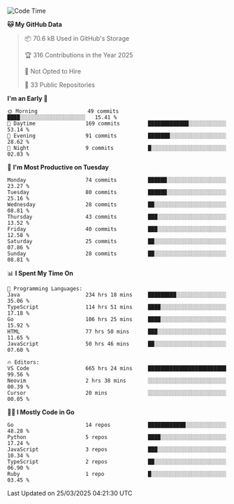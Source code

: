 <!--START_SECTION:thansetan-waka-->
![Code Time](http://img.shields.io/badge/Code%20Time-668%20hrs%2022%20mins-blue)

**🐱 My GitHub Data** 

> 📦 70.6 kB Used in GitHub's Storage 
 > 
> 🏆 316 Contributions in the Year 2025
 > 
> 🚫 Not Opted to Hire
 > 
> 📜 33 Public Repositories 
 > 

**I'm an Early 🐤** 

```text
🌞 Morning                49 commits          ████░░░░░░░░░░░░░░░░░░░░░   15.41 % 
🌆 Daytime                169 commits         █████████████░░░░░░░░░░░░   53.14 % 
🌃 Evening                91 commits          ███████░░░░░░░░░░░░░░░░░░   28.62 % 
🌙 Night                  9 commits           █░░░░░░░░░░░░░░░░░░░░░░░░   02.83 % 
```

📅 **I'm Most Productive on Tuesday** 

```text
Monday                   74 commits          ██████░░░░░░░░░░░░░░░░░░░   23.27 % 
Tuesday                  80 commits          ██████░░░░░░░░░░░░░░░░░░░   25.16 % 
Wednesday                28 commits          ██░░░░░░░░░░░░░░░░░░░░░░░   08.81 % 
Thursday                 43 commits          ███░░░░░░░░░░░░░░░░░░░░░░   13.52 % 
Friday                   40 commits          ███░░░░░░░░░░░░░░░░░░░░░░   12.58 % 
Saturday                 25 commits          ██░░░░░░░░░░░░░░░░░░░░░░░   07.86 % 
Sunday                   28 commits          ██░░░░░░░░░░░░░░░░░░░░░░░   08.81 % 
```

📊 **I Spent My Time On** 

```text
💬 Programming Languages: 
Java                     234 hrs 18 mins     █████████░░░░░░░░░░░░░░░░   35.06 % 
TypeScript               114 hrs 51 mins     ████░░░░░░░░░░░░░░░░░░░░░   17.18 % 
Go                       106 hrs 25 mins     ████░░░░░░░░░░░░░░░░░░░░░   15.92 % 
HTML                     77 hrs 50 mins      ███░░░░░░░░░░░░░░░░░░░░░░   11.65 % 
JavaScript               50 hrs 46 mins      ██░░░░░░░░░░░░░░░░░░░░░░░   07.60 % 

🔥 Editors: 
VS Code                  665 hrs 24 mins     █████████████████████████   99.56 % 
Neovim                   2 hrs 38 mins       ░░░░░░░░░░░░░░░░░░░░░░░░░   00.39 % 
Cursor                   20 mins             ░░░░░░░░░░░░░░░░░░░░░░░░░   00.05 % 
```

**🧑‍💻 I Mostly Code in Go** 

```text
Go                       14 repos            ████████████░░░░░░░░░░░░░   48.28 % 
Python                   5 repos             ████░░░░░░░░░░░░░░░░░░░░░   17.24 % 
JavaScript               3 repos             ███░░░░░░░░░░░░░░░░░░░░░░   10.34 % 
TypeScript               2 repos             ██░░░░░░░░░░░░░░░░░░░░░░░   06.90 % 
Ruby                     1 repo              █░░░░░░░░░░░░░░░░░░░░░░░░   03.45 % 
```

Last Updated on 25/03/2025 04:21:30 UTC
<!--END_SECTION:thansetan-waka-->